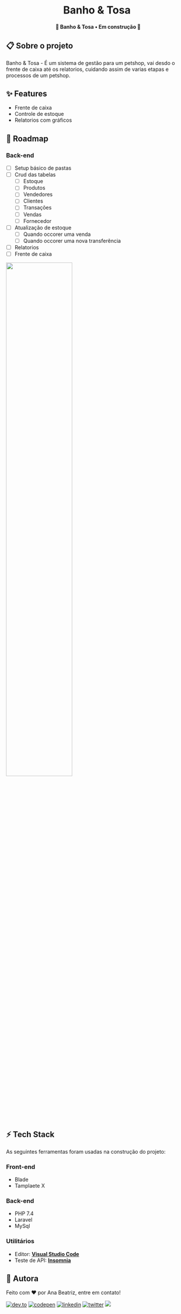 <h1 align="center">
  <span>Banho & Tosa</span>
    <img alt="" title="" src="" />
</h1>

<h4 align="center"> 
  <!--   Status do projeto -->
	🚧  Banho & Tosa • Em construção  🚧
</h4>



## 📋 Sobre o projeto

Banho & Tosa - É um sistema de gestão para um petshop, vai desdo o frente de caixa até os relatorios, cuidando assim de varias etapas e processos de um petshop. 


<!-- ## 🖥️ Demo -->


## ✨ Features
- Frente de caixa
- Controle de estoque
- Relatorios com gráficos


## 💫 Roadmap
### Back-end
- [ ] Setup básico de pastas
- [ ] Crud das tabelas
	- [ ] Estoque
	- [ ] Produtos
	- [ ] Vendedores
	- [ ] Clientes
	- [ ] Transações
	- [ ] Vendas
	- [ ] Fornecedor
- [ ] Atualização de estoque
	- [ ] Quando occorer uma venda
	- [ ] Quando occorer uma nova transferência	
- [ ] Relatorios
- [ ] Frente de caixa

 <img  src="esquema-básico.png" width="60%"/>


## ⚡ Tech Stack

As seguintes ferramentas foram usadas na construção do projeto:

### Front-end
- Blade
- Tamplaete X

### Back-end
- PHP 7.4
- Laravel
- MySql


### Utilitários
-   Editor:  **[Visual Studio Code](https://code.visualstudio.com/)** 
-   Teste de API:  **[Insomnia](https://insomnia.rest/)**


<!-- ## 🛠 Como executar o projeto

Este projeto é divido em três partes:
1. Backend (pasta server) 
2. Frontend (pasta web)


### Pré-requisitos
- Node.js
- NPM

### Rodando o Backend (servidor)

```bash

# Clone este repositório
$ git clone 

# Acesse a pasta do projeto no terminal/cmd
$ cd README-ecoleta

# Vá para a pasta server
$ cd server

# Instale as dependências
$ npm install

# Execute a aplicação em modo de desenvolvimento
$ npm run 

# O servidor inciará na porta:3000 - acesse http://localhost:3333 

```

---
 -->


##  🦸 Autora
<p>Feito com ❤️ por Ana Beatriz, entre em contato! &nbsp;</p> 

[![dev.to](https://img.shields.io/badge/dev.to-111?style=for-the-badge&logo=devdotto&logoColor=white)](https://dev.to/biahdev)
[![codepen](https://img.shields.io/badge/codepen-111?style=for-the-badge&logo=codepen&logoColor=white)](https://codepen.io/BiahDev)
[![linkedin](https://img.shields.io/badge/linkedin-111?style=for-the-badge&logo=linkedin&logoColor=white)](https://www.linkedin.com/in/biahdev)
[![twitter](https://img.shields.io/badge/twitter-111?style=for-the-badge&logo=twitter&logoColor=white)](https://twitter.com/BiahDev)
<a href="mailto:bia8717@hotmail.com"><img src="https://img.shields.io/badge/Email-111?style=for-the-badge&logo=gmail&logoColor=white" /></a>

